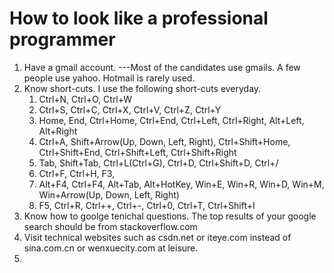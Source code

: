 # How to look like a professional programmer

1. Have a gmail account.
---Most of the candidates use gmails. A few people use yahoo. Hotmail is rarely used.
1. Know short-cuts. I use the following short-cuts everyday.
    1. Ctrl+N, Ctrl+O, Ctrl+W
    1. Ctrl+S, Ctrl+C, Ctrl+X, Ctrl+V, Ctrl+Z, Ctrl+Y
    1. Home, End, Ctrl+Home, Ctrl+End, Ctrl+Left, Ctrl+Right, Alt+Left, Alt+Right
    1. Ctrl+A, Shift+Arrow(Up, Down, Left, Right), Ctrl+Shift+Home, Ctrl+Shift+End, Ctrl+Shift+Left, Ctrl+Shift+Right
    1. Tab, Shift+Tab, Ctrl+L(Ctrl+G), Ctrl+D, Ctrl+Shift+D, Ctrl+/
    1. Ctrl+F, Ctrl+H, F3, 
    1. Alt+F4, Ctrl+F4, Alt+Tab, Alt+HotKey, Win+E, Win+R, Win+D, Win+M, Win+Arrow(Up, Down, Left, Right)
    1. F5, Ctrl+R, Ctrl++, Ctrl+-, Ctrl+0, Ctrl+T, Ctrl+Shift+I
1. Know how to goolge tenichal questions. The top results of your google search should be from stackoverflow.com
1. Visit technical websites such as csdn.net or iteye.com instead of sina.com.cn or wenxuecity.com at leisure.
1. 